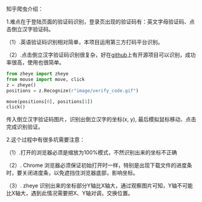 知乎爬虫介绍：

1.难点在于登陆页面的验证码识别，登录页出现的验证码有：英文字母验证码、点击倒立汉字验证码。

（1）.英语验证码识别相对简单，本项目运用第三方打码平台识别。

（2）.点击倒立汉字验证码识别很复杂，好在[github]("https://github.com/muchrooms/zheye")上有开源项目可以识别，成功率很高，使用也很简单。
```python
from zheye import zheye
from mouse import move, click
z = zheye()
positions = z.Recognize(r"image/verify_code.gif")

move(positions[0], positions[1])
click()

```
传入倒立汉字验证码图片，识别出倒立汉字的坐标(x, y), 最后模拟鼠标移动、点击完成识别验证。

2.这个过程中有很多坑需要注意：

（1）.打开的浏览器必须是缩放为100%模式，不然识别出来的坐标不正确

（2）. Chrome 浏览器必须保证初始打开时一样，特别是出现下载文件的进度条时，要关闭进度条，以免遮挡住浏览器底部，影响坐标。

（3）. zheye 识别出来的坐标部分Y轴比X轴大，通过观察图片可知，Y轴不可能比X轴大，遇到此情况需要把X、Y轴对调，交换位置。

